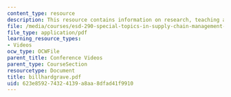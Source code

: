 ```yaml
---
content_type: resource
description: This resource contains information on research, teaching and service.
file: /media/courses/esd-290-special-topics-in-supply-chain-management-spring-2005/623e859274324139a8aa8dfad41f9910_billhardgrave.pdf
file_type: application/pdf
learning_resource_types:
- Videos
ocw_type: OCWFile
parent_title: Conference Videos
parent_type: CourseSection
resourcetype: Document
title: billhardgrave.pdf
uid: 623e8592-7432-4139-a8aa-8dfad41f9910
---
```


